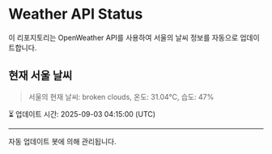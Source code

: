 
# Weather API Status

이 리포지토리는 OpenWeather API를 사용하여 서울의 날씨 정보를 자동으로 업데이트합니다.

## 현재 서울 날씨
> 서울의 현재 날씨: broken clouds, 온도: 31.04°C, 습도: 47%

⏳ 업데이트 시간: 2025-09-03 04:15:00 (UTC)

---
자동 업데이트 봇에 의해 관리됩니다.
